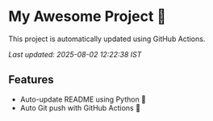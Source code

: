 # My Awesome Project 🚀

This project is automatically updated using GitHub Actions.

_Last updated: 2025-08-02 12:22:38 IST_

## Features
- Auto-update README using Python 🐍
- Auto Git push with GitHub Actions 🤖
